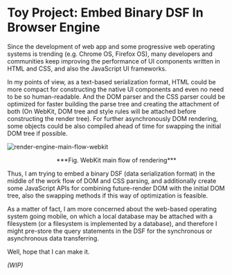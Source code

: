 # Toy Project: Embed Binary DSF In Browser Engine #

Since the development of web app and some progressive web operating systems is
trending (e.g. Chrome OS, Firefox OS), many developers and communities keep
improving the performance of UI components written in HTML and CSS, and also the
JavaScript UI frameworks.

In my points of view, as a text-based serialization format, HTML could be more
compact for constructing the native UI components and even no need to be so
human-readable. And the DOM parser and the CSS parser could be optimized for
faster building the parse tree and creating the attachment of both (On WebKit,
DOM tree and style rules will be attached before constructing the render tree).
For further asynchronously DOM rendering, some objects could be also compiled
ahead of time for swapping the initial DOM tree if possible.

![render-engine-main-flow-webkit](http://www.html5rocks.com/en/tutorials/internals/howbrowserswork/webkitflow.png)

<center>
***Fig. WebKit main flow of rendering***
</center>

Thus, I am trying to embed a binary DSF (data serialization format) in the
middle of the work flow of DOM and CSS parsing, and additionally create some
JavaScript APIs for combining future-render DOM with the initial DOM tree, also
the swapping methods if this way of optimization is feasible.

As a matter of fact, I am more concerned about the web-based operating system
going mobile, on which a local database may be attached with a filesystem (or a
filesystem is implemented by a database), and therefore I might pre-store the
query statements in the DSF for the synchronous or asynchronous data
transferring.

Well, hope that I can make it.

*(WIP)*
